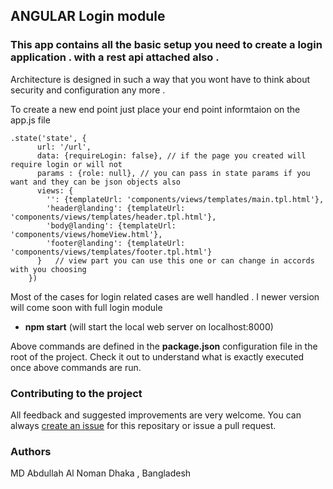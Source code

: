 ## ANGULAR Login module 

### This app contains all the basic setup you need to create a login application . with a rest api attached also .

Architecture is designed in such a way that you wont have to  think about security and  configuration any more . 

To create a new end point just place your end point informtaion on the app.js file

	.state('state', {
	      url: '/url',
	      data: {requireLogin: false}, // if the page you created will require login or will not 
	      params : {role: null}, // you can pass in state params if you want and they can be json objects also 
	      views: {
	        '': {templateUrl: 'components/views/templates/main.tpl.html'},
	        'header@landing': {templateUrl: 'components/views/templates/header.tpl.html'},
	        'body@landing': {templateUrl: 'components/views/homeView.html'},
	        'footer@landing': {templateUrl: 'components/views/templates/footer.tpl.html'}
	      }   // view part you can use this one or can change in accords with you choosing 
	    })

 Most of the cases for login related cases are well handled . I newer version will come soon with full login module 

- **npm start** (will start the local web server on localhost:8000)

Above commands are defined in the **package.json** configuration file in the root of the project. Check it out to understand what is exactly executed once above commands are run.


### Contributing to the project

All feedback and suggested improvements are very welcome. You can always [create an issue](https://github.com/noman57/login.git) for this repositary or issue a pull request.

### Authors
MD Abdullah Al Noman 
Dhaka , Bangladesh 